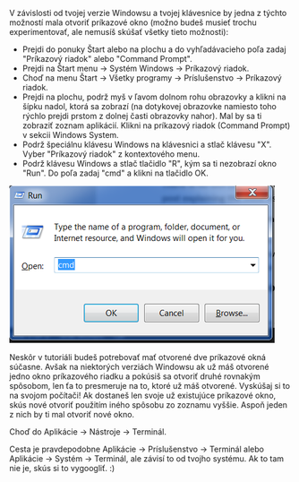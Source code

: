 <!--sec data-title="Opening: Windows" data-id="windows_prompt" data-collapse=true ces-->

V závislosti od tvojej verzie Windowsu a tvojej klávesnice by jedna z týchto možností mala otvoriť príkazové okno (možno budeš musieť trochu experimentovať, ale nemusíš skúšať všetky tieto možnosti):

- Prejdi do ponuky Štart alebo na plochu a do vyhľadávacieho poľa zadaj "Príkazový riadok" alebo "Command Prompt".
- Prejdi na Štart menu → Systém Windows → Príkazový riadok.
- Choď na menu Štart → Všetky programy → Príslušenstvo → Príkazový riadok.
- Prejdi na plochu, podrž myš v ľavom dolnom rohu obrazovky a klikni na šípku nadol, ktorá sa zobrazí (na dotykovej obrazovke namiesto toho rýchlo prejdi prstom z dolnej časti obrazovky nahor). Mal by sa ti zobraziť zoznam aplikácií. Klikni na príkazový riadok (Command Prompt) v sekcii Windows System.
- Podrž špeciálnu klávesu Windows na klávesnici a stlač klávesu "X". Vyber "Príkazový riadok" z kontextového menu.
- Podrž klávesu Windows a stlač tlačidlo "R", kým sa ti nezobrazí okno "Run". Do poľa zadaj "cmd" a klikni na tlačidlo OK.

![Zadaj "cmd" v okne "Run"](../python_installation/images/windows-plus-r.png)

Neskôr v tutoriáli budeš potrebovať mať otvorené dve príkazové okná súčasne. Avšak na niektorých verziách Windowsu ak už máš otvorené jedno okno príkazového riadku a pokúsiš sa otvoriť druhé rovnakým spôsobom, len ťa to presmeruje na to, ktoré už máš otvorené. Vyskúšaj si to na svojom počítači! Ak dostaneš len svoje už existujúce príkazové okno, skús nové otvoriť použitím iného spôsobu zo zoznamu vyššie. Aspoň jeden z nich by ti mal otvoriť nové okno.

<!--endsec-->

<!--sec data-title="Opening: OS X" data-id="OSX_prompt" data-collapse=true ces-->

Choď do Aplikácie → Nástroje → Terminál.

<!--endsec-->

<!--sec data-title="Opening: Linux" data-id="linux_prompt" data-collapse=true ces-->

Cesta je pravdepodobne Aplikácie → Príslušenstvo → Terminál alebo Aplikácie → Systém → Terminál, ale závisí to od tvojho systému. Ak to tam nie je, skús si to vygoogliť. :)

<!--endsec-->